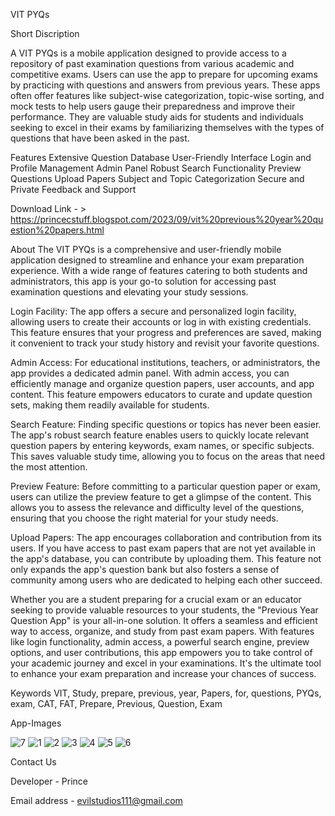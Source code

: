 VIT PYQs

Short Discription

A VIT PYQs is a mobile application designed to provide access to a repository of past examination questions from various academic and competitive exams. Users can use the app to prepare for upcoming exams by practicing with questions and answers from previous years. These apps often offer features like subject-wise categorization, topic-wise sorting, and mock tests to help users gauge their preparedness and improve their performance. They are valuable study aids for students and individuals seeking to excel in their exams by familiarizing themselves with the types of questions that have been asked in the past.

Features
Extensive Question Database
User-Friendly Interface
Login and Profile Management
Admin Panel
Robust Search Functionality
Preview Questions
Upload Papers
Subject and Topic Categorization
Secure and Private
Feedback and Support

Download Link - > https://princecstuff.blogspot.com/2023/09/vit%20previous%20year%20question%20papers.html

About
The VIT PYQs is a comprehensive and user-friendly mobile application designed to streamline and enhance your exam preparation experience. With a wide range of features catering to both students and administrators, this app is your go-to solution for accessing past examination questions and elevating your study sessions.

Login Facility: The app offers a secure and personalized login facility, allowing users to create their accounts or log in with existing credentials. This feature ensures that your progress and preferences are saved, making it convenient to track your study history and revisit your favorite questions.

Admin Access: For educational institutions, teachers, or administrators, the app provides a dedicated admin panel. With admin access, you can efficiently manage and organize question papers, user accounts, and app content. This feature empowers educators to curate and update question sets, making them readily available for students.

Search Feature: Finding specific questions or topics has never been easier. The app's robust search feature enables users to quickly locate relevant question papers by entering keywords, exam names, or specific subjects. This saves valuable study time, allowing you to focus on the areas that need the most attention.

Preview Feature: Before committing to a particular question paper or exam, users can utilize the preview feature to get a glimpse of the content. This allows you to assess the relevance and difficulty level of the questions, ensuring that you choose the right material for your study needs.

Upload Papers: The app encourages collaboration and contribution from its users. If you have access to past exam papers that are not yet available in the app's database, you can contribute by uploading them. This feature not only expands the app's question bank but also fosters a sense of community among users who are dedicated to helping each other succeed.

Whether you are a student preparing for a crucial exam or an educator seeking to provide valuable resources to your students, the "Previous Year Question App" is your all-in-one solution. It offers a seamless and efficient way to access, organize, and study from past exam papers. With features like login functionality, admin access, a powerful search engine, preview options, and user contributions, this app empowers you to take control of your academic journey and excel in your examinations. It's the ultimate tool to enhance your exam preparation and increase your chances of success.

Keywords
VIT, Study, prepare, previous, year, Papers, for, questions, PYQs, exam, CAT, FAT, Prepare, Previous, Question, Exam

App-Images

![7](https://github.com/PRINCEKUMAR2025/VIT_PYQs/assets/96488489/d4200d7e-1810-4545-9ac2-8fa02e4d25ae)
![1](https://github.com/PRINCEKUMAR2025/VIT_PYQs/assets/96488489/bb8c7c62-3231-45a9-91d2-f104307b5da1)
![2](https://github.com/PRINCEKUMAR2025/VIT_PYQs/assets/96488489/155a60f7-cffe-4a8e-a02b-87c21603932b)
![3](https://github.com/PRINCEKUMAR2025/VIT_PYQs/assets/96488489/5e2683c2-f011-452d-a1a9-fea49ae1ea0e)
![4](https://github.com/PRINCEKUMAR2025/VIT_PYQs/assets/96488489/28703347-2e6c-4588-9a5b-d2f5576f029c)
![5](https://github.com/PRINCEKUMAR2025/VIT_PYQs/assets/96488489/51ff2bd0-b946-489e-88c2-f88fe6e3e29a)
![6](https://github.com/PRINCEKUMAR2025/VIT_PYQs/assets/96488489/5b65b67f-e1de-48de-8b83-75c95068c440)

Contact Us

Developer - Prince

Email address - evilstudios111@gmail.com
